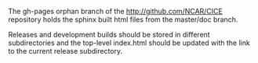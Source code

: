 The gh-pages orphan branch of the http://github.com/NCAR/CICE repository
holds the sphinx built html files from the master/doc branch.

Releases and development builds should be stored in different subdirectories
and the top-level index.html should be updated with the link to the 
current release subdirectory.

